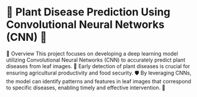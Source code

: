 # 🌿 Plant Disease Prediction Using Convolutional Neural Networks (CNN) 🌱
📝 Overview
This project focuses on developing a deep learning model utilizing Convolutional Neural Networks (CNN) to accurately predict plant diseases from leaf images. 🌾 Early detection of plant diseases is crucial for ensuring agricultural productivity and food security. 🛡️ By leveraging CNNs, the model can identify patterns and features in leaf images that correspond to specific diseases, enabling timely and effective intervention. 🚀
